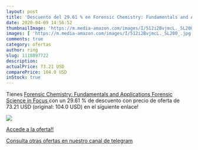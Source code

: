 ```yaml
---
layout: post
title: 'Descuento del 29.61 % en Forensic Chemistry: Fundamentals and App'
date: 2020-04-09 14:56:52
thumbnailImage: 'https://m.media-amazon.com/images/I/512i2BvjmcL._SL200_.jpg'
images: [ 'https://m.media-amazon.com/images/I/512i2BvjmcL._SL200_.jpg' ]
comments: true
category: ofertas
author: ring
slug: 1118897722
description:
actualPrice: 73.21 USD
comparePrice: 104.0 USD
inStock: true
---
```


Tienes [Forensic Chemistry: Fundamentals and Applications  Forensic Science in Focus ](https://www.amazon.com/dp/1118897722/?tag=redken08-20) con un 29.61 % de descuento con precio de oferta de 73.21 USD (original: 104.0 USD) en el siguiente enlace!

[![](https://m.media-amazon.com/images/I/512i2BvjmcL._SL200_.jpg)](https://www.amazon.com/dp/1118897722/?tag=redken08-20)

[Accede a la oferta!!](https://www.amazon.com/dp/1118897722/?tag=redken08-20)

[Consulta otras ofertas en nuestro canal de telegram](https://t.me/s/ofertas25)
